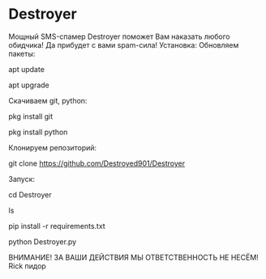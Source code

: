# Destroyer
Мощный SMS-спамер Destroyer поможет Вам наказать любого обидчика!  Да прибудет с вами spam-сила!
Установка:
Обновляем пакеты: 

apt update

apt upgrade

Скачиваем git, python:

pkg install git

pkg install python

Клонируем репозиторий:

git clone https://github.com/Destroyed901/Destroyer

Запуск:

cd Destroyer

ls

pip install -r requirements.txt

python Destroyer.py


ВНИМАНИЕ! ЗА ВАШИ ДЕЙСТВИЯ МЫ ОТВЕТСТВЕННОСТЬ НЕ НЕСЁМ!
Rick пидор 
